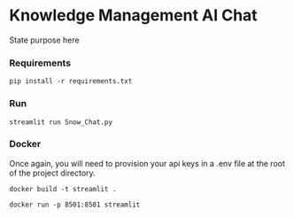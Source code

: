 # Knowledge Management AI Chat

State purpose here

### Requirements

```commandline
pip install -r requirements.txt
```
### Run
```commandline
streamlit run Snow_Chat.py
```
### Docker
Once again, you will need to provision your api keys in a .env file at the root of the project directory.
```commandline
docker build -t streamlit .
```
```commandline
docker run -p 8501:8501 streamlit
```